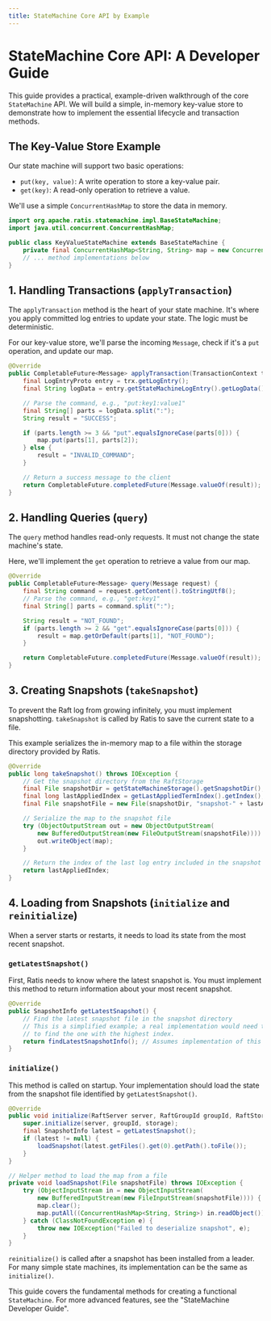 ```yaml
---
title: StateMachine Core API by Example
---
```


# StateMachine Core API: A Developer Guide

This guide provides a practical, example-driven walkthrough of the core `StateMachine` API. We will build a simple, in-memory key-value store to demonstrate how to implement the essential lifecycle and transaction methods.

## The Key-Value Store Example

Our state machine will support two basic operations:
*   `put(key, value)`: A write operation to store a key-value pair.
*   `get(key)`: A read-only operation to retrieve a value.

We'll use a simple `ConcurrentHashMap` to store the data in memory.

```java
import org.apache.ratis.statemachine.impl.BaseStateMachine;
import java.util.concurrent.ConcurrentHashMap;

public class KeyValueStateMachine extends BaseStateMachine {
    private final ConcurrentHashMap<String, String> map = new ConcurrentHashMap<>();
    // ... method implementations below
}
```

## 1. Handling Transactions (`applyTransaction`)

The `applyTransaction` method is the heart of your state machine. It's where you apply committed log entries to update your state. The logic must be deterministic.

For our key-value store, we'll parse the incoming `Message`, check if it's a `put` operation, and update our map.

```java
@Override
public CompletableFuture<Message> applyTransaction(TransactionContext trx) {
    final LogEntryProto entry = trx.getLogEntry();
    final String logData = entry.getStateMachineLogEntry().getLogData().toStringUtf8();

    // Parse the command, e.g., "put:key1:value1"
    final String[] parts = logData.split(":");
    String result = "SUCCESS";

    if (parts.length >= 3 && "put".equalsIgnoreCase(parts[0])) {
        map.put(parts[1], parts[2]);
    } else {
        result = "INVALID_COMMAND";
    }

    // Return a success message to the client
    return CompletableFuture.completedFuture(Message.valueOf(result));
}
```

## 2. Handling Queries (`query`)

The `query` method handles read-only requests. It must not change the state machine's state.

Here, we'll implement the `get` operation to retrieve a value from our map.

```java
@Override
public CompletableFuture<Message> query(Message request) {
    final String command = request.getContent().toStringUtf8();
    // Parse the command, e.g., "get:key1"
    final String[] parts = command.split(":");

    String result = "NOT_FOUND";
    if (parts.length >= 2 && "get".equalsIgnoreCase(parts[0])) {
        result = map.getOrDefault(parts[1], "NOT_FOUND");
    }

    return CompletableFuture.completedFuture(Message.valueOf(result));
}
```

## 3. Creating Snapshots (`takeSnapshot`)

To prevent the Raft log from growing infinitely, you must implement snapshotting. `takeSnapshot` is called by Ratis to save the current state to a file.

This example serializes the in-memory map to a file within the storage directory provided by Ratis.

```java
@Override
public long takeSnapshot() throws IOException {
    // Get the snapshot directory from the RaftStorage
    final File snapshotDir = getStateMachineStorage().getSnapshotDir();
    final long lastAppliedIndex = getLastAppliedTermIndex().getIndex();
    final File snapshotFile = new File(snapshotDir, "snapshot-" + lastAppliedIndex);

    // Serialize the map to the snapshot file
    try (ObjectOutputStream out = new ObjectOutputStream(
        new BufferedOutputStream(new FileOutputStream(snapshotFile)))) {
        out.writeObject(map);
    }

    // Return the index of the last log entry included in the snapshot
    return lastAppliedIndex;
}
```

## 4. Loading from Snapshots (`initialize` and `reinitialize`)

When a server starts or restarts, it needs to load its state from the most recent snapshot.

### `getLatestSnapshot()`

First, Ratis needs to know where the latest snapshot is. You must implement this method to return information about your most recent snapshot.

```java
@Override
public SnapshotInfo getLatestSnapshot() {
    // Find the latest snapshot file in the snapshot directory
    // This is a simplified example; a real implementation would need to parse filenames
    // to find the one with the highest index.
    return findLatestSnapshotInfo(); // Assumes implementation of this helper method
}
```

### `initialize()`

This method is called on startup. Your implementation should load the state from the snapshot file identified by `getLatestSnapshot()`.

```java
@Override
public void initialize(RaftServer server, RaftGroupId groupId, RaftStorage storage) throws IOException {
    super.initialize(server, groupId, storage);
    final SnapshotInfo latest = getLatestSnapshot();
    if (latest != null) {
        loadSnapshot(latest.getFiles().get(0).getPath().toFile());
    }
}

// Helper method to load the map from a file
private void loadSnapshot(File snapshotFile) throws IOException {
    try (ObjectInputStream in = new ObjectInputStream(
        new BufferedInputStream(new FileInputStream(snapshotFile)))) {
        map.clear();
        map.putAll((ConcurrentHashMap<String, String>) in.readObject());
    } catch (ClassNotFoundException e) {
        throw new IOException("Failed to deserialize snapshot", e);
    }
}
```

`reinitialize()` is called after a snapshot has been installed from a leader. For many simple state machines, its implementation can be the same as `initialize()`.

This guide covers the fundamental methods for creating a functional `StateMachine`. For more advanced features, see the "StateMachine Developer Guide".